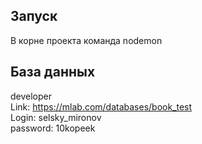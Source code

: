 <h2>Запуск</h2>
<p>В корне проекта команда nodemon</p>
<h2>База данных</h2>
developer
<br/>Link: <a href="https://mlab.com/databases/book_test">https://mlab.com/databases/book_test</a>
<br/>Login: selsky_mironov   
<br/>password: 10kopeek